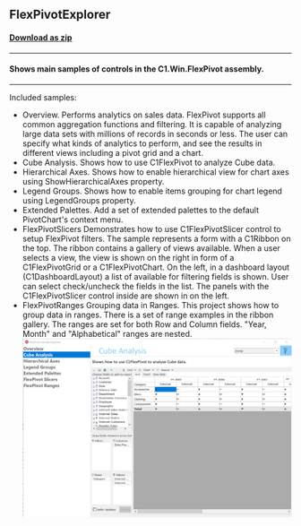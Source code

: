 ## FlexPivotExplorer
#### [Download as zip](https://grapecity.github.io/DownGit/#/home?url=https://github.com/GrapeCity/ComponentOne-WinForms-Samples/tree/master/Core\FlexPivot\CS\FlexPivotExplorer)
____
#### Shows main samples of controls in the C1.Win.FlexPivot assembly.
____
Included samples:

* Overview. Performs analytics on sales data.
  FlexPivot supports all common aggregation functions and filtering. It is capable of analyzing large data sets with millions of records in seconds or less. 
  The user can specify what kinds of analytics to perform, and see the results in different views including a pivot grid and a chart.
* Cube Analysis. Shows how to use C1FlexPivot to analyze Cube data.
* Hierarchical Axes. Shows how to enable hierarchical view for chart axes using ShowHierarchicalAxes property.
* Legend Groups. Shows how to enable items grouping for chart legend using LegendGroups property.
* Extended Palettes. Add a set of extended palettes to the default PivotChart's context menu.
* FlexPivotSlicers
  Demonstrates how to use C1FlexPivotSlicer control to setup FlexPivot filters.
  The sample represents a form with a C1Ribbon on the top. The ribbon contains a gallery of views available. When a user selects a view, the view is shown on the right in form of a C1FlexPivotGrid or a C1FlexPivotChart. On the left, in a dashboard layout (C1DashboardLayout) a list of available for filtering fields is shown. User can select check/uncheck the fields in the list. The panels with the C1FlexPivotSlicer control inside are shown in on the left.
* FlexPivotRanges
  Grouping data in Ranges. This project shows how to group data in ranges. There is a set of range examples in the ribbon gallery. The ranges are set for both Row and Column fields. "Year, Month" and "Alphabetical" ranges are nested.
![screenshot](screenshot.png)

